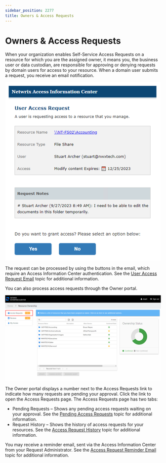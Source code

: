 ```yaml
---
sidebar_position: 2277
title: Owners & Access Requests
---
```


# Owners & Access Requests

When your organization enables Self-Service Access Requests on a resource for which you are the assigned owner, it means you, the business user or data custodian, are responsible for approving or denying requests by domain users for access to your resource. When a domain user submits a request, you receive an email notification.

![User Access Request email](../../../../../../../static/images/AccessInformationCenter_12.0/Content/Resources/Images/Access/InformationCenter/AccessRequests/Email/Request.png "User Access Request email")

The request can be processed by using the buttons in the email, which require an Access Information Center authentication. See the [User Access Request Email](../Email/Request "User Access Request Email") topic for additional information.

You can also process access requests through the Owner portal.

![Access Requests link in Owners Portal](../../../../../../../static/images/AccessInformationCenter_12.0/Content/Resources/Images/Access/InformationCenter/AccessRequests/OwnersPortal.png "Access Requests link in Owners Portal")

The Owner portal displays a number next to the Access Requests link to indicate how many requests are pending your approval. Click the link to open the Access Requests page. The Access Requests page has two tabs:

* Pending Requests – Shows any pending access requests waiting on your approval. See the [Pending Access Requests](PendingRequests "Pending Access Requests") topic for additional information.
* Request History – Shows the history of access requests for your resources. See the [Access Request History](RequestHistory "Access Request History Page section") topic for additional information.

You may receive a reminder email, sent via the Access Information Center from your Request Administrator. See the [Access Request Reminder Email](../Email/Reminder "Access Request Reminder Email") topic for additional information.